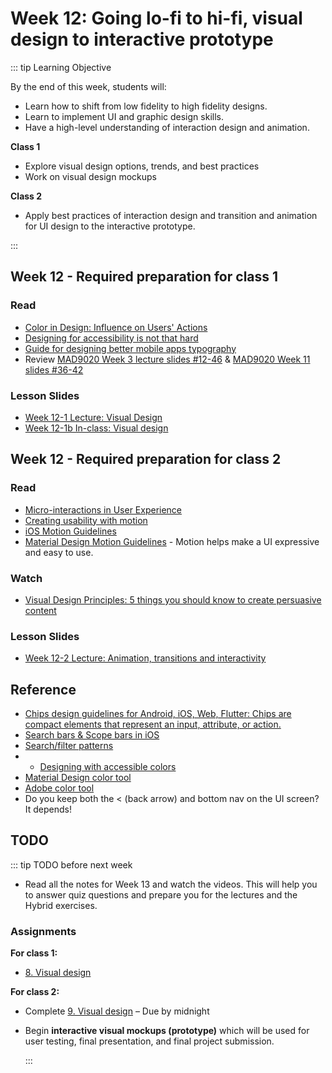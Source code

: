 # Week 12: Going lo-fi to hi-fi, visual design to interactive prototype

::: tip Learning Objective 

By the end of this week, students will:

- Learn how to shift from low fidelity to high fidelity designs.
- Learn to implement UI and graphic design skills.
- Have a high-level understanding of interaction design and animation.

**Class 1**

- Explore visual design options, trends, and best practices
- Work on visual design mockups 

**Class 2**

- Apply best practices of interaction design and transition and animation for UI design to the interactive prototype. 

:::

## Week 12 - Required preparation for class 1

### Read

- [Color in Design: Influence on Users' Actions](https://blog.tubikstudio.com/color-in-design-influence-on-users-actions/)
- [Designing for accessibility is not that hard](https://www.invisionapp.com/inside-design/designing-accessibility-not-hard/)
- [Guide for designing better mobile apps typography](https://uxdesign.cc/guide-for-designing-better-mobile-apps-typography-5796495ef86f)
- Review [MAD9020 Week 3 lecture slides #12-46](https://drive.google.com/file/d/1C6AejW7qJrj_Hde8OK0fX1ODsQef7nyu/view?usp=sharing) & [MAD9020 Week 11 slides #36-42](https://drive.google.com/file/d/1woBTepETd0VDYkxHcCFXvVOJEFqky3_H/view?usp=sharing)



### Lesson Slides

- [Week 12-1 Lecture: Visual Design](https://drive.google.com/drive/folders/1kCPUsO4_f6Hz47THcBzFBiMlCJIzpvG7)
- [Week 12-1b In-class: Visual design](https://drive.google.com/drive/folders/1kCPUsO4_f6Hz47THcBzFBiMlCJIzpvG7)


## Week 12 - Required preparation for class 2

### Read

- [Micro-interactions in User Experience](https://www.nngroup.com/articles/microinteractions/)
- [Creating usability with motion](https://medium.com/ux-in-motion/creating-usability-with-motion-the-ux-in-motion-manifesto-a87a4584ddc)
- [iOS Motion Guidelines](https://developer.apple.com/design/human-interface-guidelines/foundations/motion/)
- [Material Design Motion Guidelines](https://material.io/design/motion/understanding-motion.html) - Motion helps make a UI expressive and easy to use.


### Watch

- [Visual Design Principles: 5 things you should know to create persuasive content](https://youtu.be/lKqqA4fCDzA)


### Lesson Slides

- [Week 12-2 Lecture: Animation, transitions and interactivity](https://drive.google.com/drive/folders/1kCPUsO4_f6Hz47THcBzFBiMlCJIzpvG7)


## Reference

- [Chips design guidelines for Android, iOS, Web, Flutter:  Chips are compact elements that represent an input, attribute, or action.](https://material.io/components/chips/)
- [Search bars & Scope bars in iOS](https://developer.apple.com/design/human-interface-guidelines/ios/bars/search-bars/)
- [Search/filter patterns](https://pttrns.com/?scid=38)
- - [Designing with accessible colors](https://codelabs.developers.google.com/color-contrast-accessibility#0)
- [Material Design color tool](https://material.io/resources/color/#!/?view.left=0&view.right=0)
- [Adobe color tool](https://color.adobe.com/create)
- Do you keep both the < (back arrow) and bottom nav on the UI screen? It depends!


## TODO

::: tip TODO before next week

- Read all the notes for Week 13 and watch the videos. This will help you to answer quiz questions and prepare you for the lectures and the Hybrid exercises.

### Assignments

**For class 1:** 
- [8. Visual design](../../assignments/assg8.md)

**For class 2:** 
- Complete [9. Visual design](../../assignments/assg9.md) – Due by midnight
- Begin **interactive visual mockups (prototype)** which will be used for user testing, final presentation, and final project submission.

  :::
